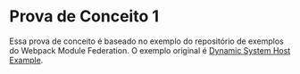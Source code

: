 # Prova de Conceito 1

Essa prova de conceito é baseado no exemplo do repositório de exemplos do Webpack Module Federation. O exemplo original é [Dynamic System Host Example](https://github.com/module-federation/module-federation-examples/tree/master/dynamic-system-host).

## 
